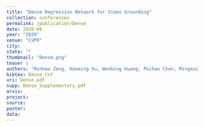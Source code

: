 ```yaml
---
title: "Dense Regression Network for Video Grounding"
collection: conferences
permalink: /publication/Dense
date: 2020-06
year: "2020"
venue: "CVPR"
city: 
state: ""
thumbnail: "Dense.png"
teaser : 
authors: "Runhao Zeng, Haoming Xu, Wenbing Huang, Peihao Chen, Mingkui Tan, Chuang Gan"
bibtex: Dense.txt
uri: Dense.pdf
supp: Dense_Supplementary.pdf
arxiv: 
project: 
source:
poster: 
data:
---
```


